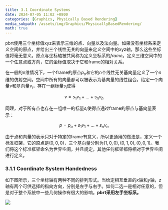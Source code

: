 ```yaml
---
title: 3.1 Coordinate Systems
date: 2024-07-05 11:02 +0800
categories: [Graphics, Physically Based Rendering]
media_subpath: /assets/img/Graphics/PhysicallyBasedRendering/
math: true
---
```


pbrt使用三个坐标值xyz来表示三维的点、向量以及法向量。如果没有坐标系来定义空间的原点，并给出三个线性无关的向量来定义空间中的xyz轴，那么这些坐标值将毫无意义。原点与坐标轴被共同称为定义坐标系的*frame*。定义三维空间中的一个任意点或方向，它的坐标值取决于它和frame的相对关系。

在一般的n维情况下，一个frame的原点$p_o$和它的$n$个线性无关基向量定义了一个$n$维的仿射空间。空间中所有的向量都可以被表示为基向量的线性组合。给定一个向量$v$和基向量$v_i$，存在一组标量$s_i$使得


$$
v=s_1v_1 + ... +s_nv_n
$$

同理，对于所有点也存在一组唯一的标量$s_i$使得点通过frame的原点与基向量表示：


$$
p=p_o+s_1v_1 + ... +s_nv_n
$$

由于点和向量的表示只对于特定的frame有意义，所以更通用的做法是，定义一个标准框架，它的原点是$(0, 0, 0)$，三个基向量分别为$(1, 0, 0), (0, 1, 0), (0, 0, 1)$。我们将这个标准框架命名为世界空间，并且规定，其他任何框架都将相对于世界空间进行定义。

### 3.1.1 Coordinate System Handedness

如下图所示，三个坐标轴有两种不同的排列形式。当给定相互垂直的$x$轴和$y$轴，$z$轴有两个可供选择的指向方向，分别是左手与右手。如何二选一是相对任意的，但是对于整个系统中一些几何操作有很大的影响。**pbrt采用左手坐标系。**

![](pha03f02.svg)
